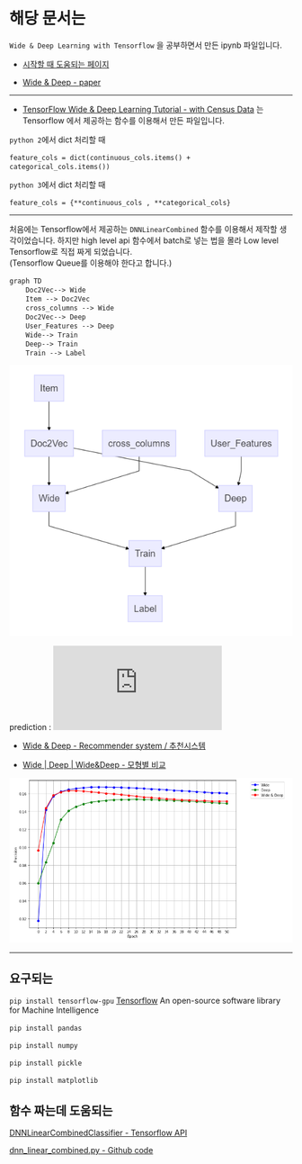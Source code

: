 <meta name="generator" content="pandoc" />


# 해당 문서는

`Wide & Deep Learning with Tensorflow` 을 공부하면서 만든 ipynb 파일입니다.

* [시작할 때 도움되는 페이지](https://www.tensorflow.org/tutorials/wide_and_deep)  

* [Wide & Deep - paper](https://arxiv.org/abs/1606.07792)

---

* [TensorFlow Wide & Deep Learning Tutorial - with Census Data](https://github.com/Park-Ju-hyeong/Wide-Deep-Learning/blob/master/Wide%2B%26%2BDeep%2BLearning%2Bwith%2BCensus%2BData.ipynb) 는 Tensorflow 에서 제공하는 함수를 이용해서 만든 파일입니다. 

`python 2`에서 dict 처리할 때
```
feature_cols = dict(continuous_cols.items() + categorical_cols.items())
```  
`python 3`에서 dict 처리할 때   
```
feature_cols = {**continuous_cols , **categorical_cols}
```
---

처음에는 Tensorflow에서 제공하는 `DNNLinearCombined` 함수를 이용해서 제작할 생각이었습니다.  하지만 high level api 함수에서 batch로 넣는 법을 몰라 Low level Tensorflow로 직접 짜게 되었습니다.  
(Tensorflow Queue를 이용해야 한다고 합니다.)


```mermaid
graph TD
    Doc2Vec--> Wide
    Item --> Doc2Vec
    cross_columns --> Wide
    Doc2Vec--> Deep 
    User_Features --> Deep
    Wide--> Train 
    Deep--> Train
    Train --> Label
```
![](./images/Wide_Deep_Model.png)



prediction :  ![Train](http://latex.codecogs.com/gif.latex?%5Cfn_jvn%20%5Csmall%20P%28Y%3D1%7Cx%29%20%3D%20%5Csigma%20%5Cleft%20%28%20W_%7Bwide%7D%5ET%20%5Bx%2C%20%5CPhi%28x%29%5D%20&plus;%20W_%7Bdeep%7D%5ET%20a%5E%7B%28l_f%29%7D%20&plus;%20b%20%5Cright%20%29)
             

* [Wide & Deep - Recommender system  / 추천시스템](https://github.com/Park-Ju-hyeong/Wide-Deep-Learning/blob/master/Wide%2526Deep%2BRecommendation-Final-Final.ipynb)  

* [Wide | Deep | Wide&Deep - 모형별 비교](https://github.com/Park-Ju-hyeong/Wide-Deep-Learning/blob/master/Wide%2526Deep%2BRecommendation-%255BWide%2Bvs%2BDeep%255D.ipynb)  
 
![](./images/Wide_Deep_Model2.png)

---
## 요구되는


```pip install tensorflow-gpu```  [Tensorflow](https://www.tensorflow.org/) An open-source software library for Machine Intelligence  

```pip install pandas```

```pip install numpy```  

```pip install pickle```

```pip install matplotlib```   


## 함수 짜는데 도움되는  

[DNNLinearCombinedClassifier - Tensorflow API](https://www.tensorflow.org/api_docs/python/tf/contrib/learn/DNNLinearCombinedClassifier)  


[dnn_linear_combined.py - Github code](https://github.com/tensorflow/tensorflow/blob/r1.2/tensorflow/contrib/learn/python/learn/estimators/dnn_linear_combined.py)  